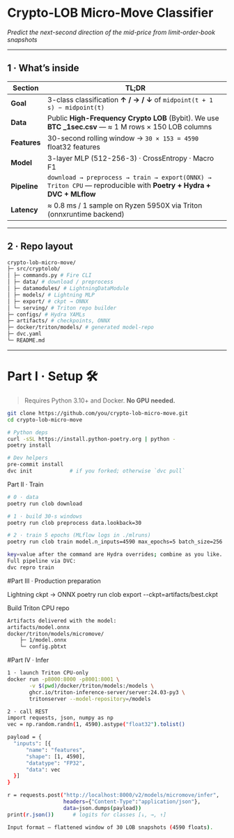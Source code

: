 # Crypto-LOB Micro-Move Classifier
*Predict the next-second direction of the mid-price from limit-order-book snapshots*

---

## 1 · What’s inside

| Section | TL;DR |
|---------|-------|
| **Goal** | 3-class classification **↑ / → / ↓** of `midpoint(t + 1 s) − midpoint(t)` |
| **Data** | Public **High-Frequency Crypto LOB** (Bybit). We use **BTC _1sec.csv** — ≈ 1 M rows × 150 LOB columns |
| **Features** | 30-second rolling window → `30 × 153 = 4590` float32 features |
| **Model** | 3-layer MLP (512-256-3) · CrossEntropy · Macro F1 |
| **Pipeline** | `download → preprocess → train → export(ONNX) → Triton CPU` — reproducible with **Poetry + Hydra + DVC + MLflow** |
| **Latency** | ≈ 0.8 ms / 1 sample on Ryzen 5950X via Triton (onnxruntime backend) |

---

## 2 · Repo layout
```bash
crypto-lob-micro-move/
├─ src/cryptolob/
│ ├─ commands.py # Fire CLI
│ ├─ data/ # download / preprocess
│ ├─ datamodules/ # LightningDataModule
│ ├─ models/ # Lightning MLP
│ ├─ export/ # ckpt → ONNX
│ └─ serving/ # Triton repo builder
├─ configs/ # Hydra YAMLs
├─ artifacts/ # checkpoints, ONNX
├─ docker/triton/models/ # generated model-repo
├─ dvc.yaml
└─ README.md
```

---
# Part I · Setup 🛠️

> Requires Python 3.10+ and Docker. **No GPU needed.**

```bash
git clone https://github.com/you/crypto-lob-micro-move.git
cd crypto-lob-micro-move

# Python deps
curl -sSL https://install.python-poetry.org | python -
poetry install

# Dev helpers
pre-commit install
dvc init            # if you forked; otherwise `dvc pull`
```
Part II · Train
```bash
# 0 · data
poetry run clob download

# 1 · build 30-s windows
poetry run clob preprocess data.lookback=30

# 2 · train 5 epochs (MLflow logs in ./mlruns)
poetry run clob train model.n_inputs=4590 max_epochs=5 batch_size=256

key=value after the command are Hydra overrides; combine as you like.
Full pipeline via DVC:
dvc repro train
```
#Part III · Production preparation

Lightning ckpt → ONNX
poetry run clob export --ckpt=artifacts/best.ckpt

Build Triton CPU repo
```bash
Artifacts delivered with the model:
artifacts/model.onnx
docker/triton/models/micromove/
    ├─ 1/model.onnx
    └─ config.pbtxt
```
#Part IV · Infer
```bash
1 · launch Triton CPU-only
docker run -p8000:8000 -p8001:8001 \
       -v $(pwd)/docker/triton/models:/models \
       ghcr.io/triton-inference-server/server:24.03-py3 \
       tritonserver --model-repository=/models

2 · call REST
import requests, json, numpy as np
vec = np.random.randn(1, 4590).astype("float32").tolist()

payload = {
  "inputs": [{
      "name": "features",
      "shape": [1, 4590],
      "datatype": "FP32",
      "data": vec
  }]
}

r = requests.post("http://localhost:8000/v2/models/micromove/infer",
                  headers={"Content-Type":"application/json"},
                  data=json.dumps(payload))
print(r.json())      # logits for classes [↓, →, ↑]

Input format — flattened window of 30 LOB snapshots (4590 floats).
```
